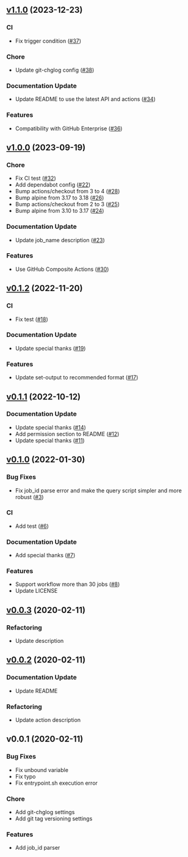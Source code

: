 
<a name="v1.1.0"></a>
## [v1.1.0](https://github.com/Tiryoh/gha-jobid-action/compare/v1.0.0...v1.1.0) (2023-12-23)

### CI

* Fix trigger condition ([#37](https://github.com/Tiryoh/gha-jobid-action/issues/37))

### Chore

* Update git-chglog config ([#38](https://github.com/Tiryoh/gha-jobid-action/issues/38))

### Documentation Update

* Update README to use the latest API and actions ([#34](https://github.com/Tiryoh/gha-jobid-action/issues/34))

### Features

* Compatibility with GitHub Enterprise ([#36](https://github.com/Tiryoh/gha-jobid-action/issues/36))


<a name="v1.0.0"></a>
## [v1.0.0](https://github.com/Tiryoh/gha-jobid-action/compare/v0.1.2...v1.0.0) (2023-09-19)

### Chore

* Fix CI test ([#32](https://github.com/Tiryoh/gha-jobid-action/issues/32))
* Add dependabot config ([#22](https://github.com/Tiryoh/gha-jobid-action/issues/22))
* Bump actions/checkout from 3 to 4 ([#28](https://github.com/Tiryoh/gha-jobid-action/issues/28))
* Bump alpine from 3.17 to 3.18 ([#26](https://github.com/Tiryoh/gha-jobid-action/issues/26))
* Bump actions/checkout from 2 to 3 ([#25](https://github.com/Tiryoh/gha-jobid-action/issues/25))
* Bump alpine from 3.10 to 3.17 ([#24](https://github.com/Tiryoh/gha-jobid-action/issues/24))

### Documentation Update

* Update job_name description ([#23](https://github.com/Tiryoh/gha-jobid-action/issues/23))

### Features

* Use GitHub Composite Actions ([#30](https://github.com/Tiryoh/gha-jobid-action/issues/30))


<a name="v0.1.2"></a>
## [v0.1.2](https://github.com/Tiryoh/gha-jobid-action/compare/v0.1.1...v0.1.2) (2022-11-20)

### CI

* Fix test ([#18](https://github.com/Tiryoh/gha-jobid-action/issues/18))

### Documentation Update

* Update special thanks ([#19](https://github.com/Tiryoh/gha-jobid-action/issues/19))

### Features

* Update set-output to recommended format ([#17](https://github.com/Tiryoh/gha-jobid-action/issues/17))


<a name="v0.1.1"></a>
## [v0.1.1](https://github.com/Tiryoh/gha-jobid-action/compare/v0.1.0...v0.1.1) (2022-10-12)

### Documentation Update

* Update special thanks ([#14](https://github.com/Tiryoh/gha-jobid-action/issues/14))
* Add permission section to README ([#12](https://github.com/Tiryoh/gha-jobid-action/issues/12))
* Update special thanks ([#11](https://github.com/Tiryoh/gha-jobid-action/issues/11))


<a name="v0.1.0"></a>
## [v0.1.0](https://github.com/Tiryoh/gha-jobid-action/compare/v0.0.3...v0.1.0) (2022-01-30)

### Bug Fixes

* Fix job_id parse error and make the query script simpler and more robust ([#3](https://github.com/Tiryoh/gha-jobid-action/issues/3))

### CI

* Add test ([#6](https://github.com/Tiryoh/gha-jobid-action/issues/6))

### Documentation Update

* Add special thanks ([#7](https://github.com/Tiryoh/gha-jobid-action/issues/7))

### Features

* Support workflow more than 30 jobs ([#8](https://github.com/Tiryoh/gha-jobid-action/issues/8))
* Update LICENSE


<a name="v0.0.3"></a>
## [v0.0.3](https://github.com/Tiryoh/gha-jobid-action/compare/v0.0.2...v0.0.3) (2020-02-11)

### Refactoring

* Update description


<a name="v0.0.2"></a>
## [v0.0.2](https://github.com/Tiryoh/gha-jobid-action/compare/v0.0.1...v0.0.2) (2020-02-11)

### Documentation Update

* Update README

### Refactoring

* Update action description


<a name="v0.0.1"></a>
## v0.0.1 (2020-02-11)

### Bug Fixes

* Fix unbound variable
* Fix typo
* Fix entrypoint.sh execution error

### Chore

* Add git-chglog settings
* Add git tag versioning settings

### Features

* Add job_id parser

